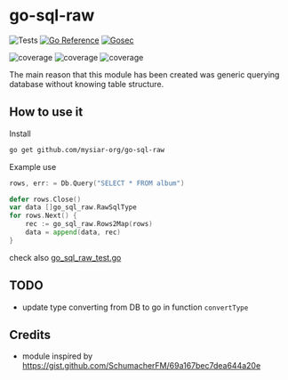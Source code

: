 # go-sql-raw
![Tests](https://github.com/mysiar-org/go_sql_raw/actions/workflows/tests.yml/badge.svg)
[![Go Reference](https://pkg.go.dev/badge/github.com/mysiar-org/go_sql_raw.svg)](https://pkg.go.dev/github.com/mysiar-org/go-sql-raw)
[![Gosec](https://github.com/mysiar-org/go_sql_raw/actions/workflows/gosec.yml/badge.svg)](https://github.com/mysiar-org/go_sql_raw/actions/workflows/gosec.yml)

![coverage](docs/coverage.svg) ![coverage](docs/ratio.svg) ![coverage](docs/time.svg)

The main reason that this module has been created was generic querying database without knowing table structure. 

## How to use it

Install
```bash
go get github.com/mysiar-org/go-sql-raw
```

Example use
```go
rows, err: = Db.Query("SELECT * FROM album")

defer rows.Close()
var data []go_sql_raw.RawSqlType
for rows.Next() {
	rec := go_sql_raw.Rows2Map(rows)
	data = append(data, rec)
}
```

check also [go_sql_raw_test.go](tests/go_sql_raw_test.go)

## TODO
* update type converting from DB to go in function `convertType`

## Credits
* module inspired by https://gist.github.com/SchumacherFM/69a167bec7dea644a20e
